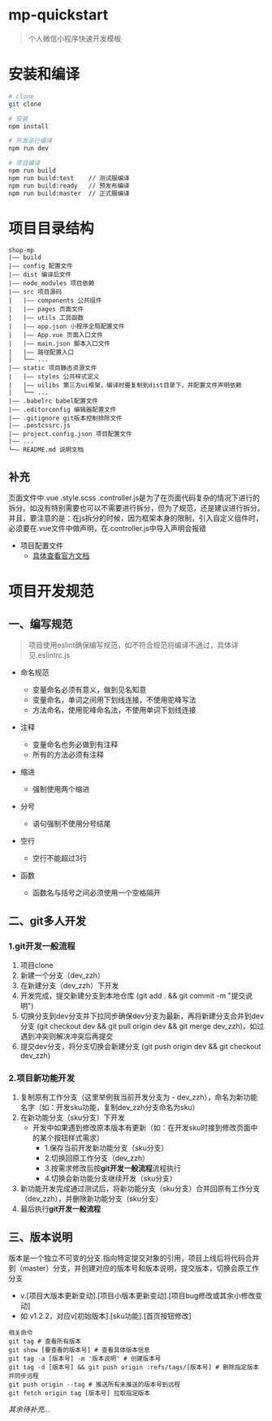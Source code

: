 # mp-quickstart

> 个人微信小程序快速开发模板


# 安装和编译
``` bash
# clone
git clone

# 安装
npm install

# 开发运行编译
npm run dev

# 项目编译
npm run build
npm run build:test    // 测试服编译
npm run build:ready   // 预发布编译
npm run build:master  // 正式服编译
```

# 项目目录结构

    shop-mp
    |—— build
    |—— config 配置文件
    |—— dist 编译后文件
    |—— node_modules 项目依赖
    |—— src 项目源码
    |   |—— components 公共组件
    |   |—— pages 页面文件
    |   |—— utils 工具函数
    |   |—— app.json 小程序全局配置文件
    |   |—— App.vue 页面入口文件
    |   |—— main.json 脚本入口文件
    |   |—— 路径配置入口
    |   └── ...
    |—— static 项目静态资源文件
    |   |—— styles 公共样式定义
    |   |—— uilibs 第三方ui框架，编译时要复制到dist目录下，并配置文件声明依赖
    |   └── ...
    |—— .babelrc babel配置文件
    |—— .editorconfig 编辑器配置文件
    |—— .gitignore git版本控制排除文件
    |—— .postcssrc.js
    |—— project.config.json 项目配置文件
    |—— ...
    └─— README.md 说明文档

## 补充

页面文件中.vue .style.scss .controller.js是为了在页面代码复杂的情况下进行的拆分。如没有特别需要也可以不需要进行拆分，但为了规范，还是建议进行拆分。
并且，要注意的是：在js拆分的时候，因为框架本身的限制，引入自定义组件时，必须要在.vue文件中做声明，在.controller.js中导入声明会报错

- 项目配置文件
  - [具体查看官方文档](https://developers.weixin.qq.com/miniprogram/dev/devtools/projectconfig.html?t=18091916)

# 项目开发规范

## 一、编写规范

  > 项目使用eslint确保编写规范，如不符合规范将编译不通过，具体详见.eslintrc.js

  - 命名规范
    - 变量命名必须有意义，做到见名知意
    - 变量命名，单词之间用下划线连接，不使用驼峰写法
    - 方法命名，使用驼峰命名法，不使用单词下划线连接

  - 注释
    - 变量命名也务必做到有注释
    - 所有的方法必须有注释

  - 缩进
    - 强制使用两个缩进

  - 分号
    - 语句强制不使用分号结尾

  - 空行
    - 空行不能超过3行

  - 函数
    - 函数名与括号之间必须使用一个空格隔开


## 二、git多人开发

### 1.git开发一般流程

1. 项目clone
2. 新建一个分支（dev_zzh）
3. 在新建分支（dev_zzh）下开发
4. 开发完成，提交新建分支到本地仓库 (git add . && git commit -m "提交说明")
5. 切换分支到dev分支并下拉同步确保dev分支为最新，再将新建分支合并到dev分支 (git checkout dev && git pull origin dev && git merge dev_zzh)，如过遇到冲突则解决冲突后再提交
6. 提交dev分支，将分支切换会新建分支 (git push origin dev && git checkout dev_zzh)

### 2.项目新功能开发

1. 复制原有工作分支（这里举例我当前开发分支为 - dev_zzh），命名为新功能名字（如：开发sku功能，复制dev_zzh分支命名为sku）
2. 在新功能分支（sku分支）下开发
    - 开发中如果遇到修改原本版本有更新（如：在开发sku时接到修改页面中的某个按钮样式需求）
        * 1.保存当前开发新功能分支（sku分支）
        * 2.切换回原工作分支（dev_zzh）
        * 3.按需求修改后按**git开发一般流程**流程执行
        * 4.切换会新功能分支继续开发（sku分支）
3. 新功能开发完成通过测试后，将新功能分支（sku分支）合并回原有工作分支（dev_zzh），并删除新功能分支（sku分支）
4. 最后执行**git开发一般流程**


## 三、版本说明
  版本是一个独立不可变的分支.指向特定提交对象的引用，项目上线后将代码合并到（master）分支，并创建对应的版本号和版本说明，提交版本，切换会原工作分支
  - v.[项目大版本更新变动].[项目小版本更新变动].[项目bug修改或其余小修改变动]
  - 如 v1.2.2，对应v[初始版本].[sku功能].[首页按钮修改]
  ```git
  相关命令
  git tag # 查看所有版本
  git show [要查看的版本号] # 查看具体版本信息
  git tag -a [版本号] -m '版本说明' # 创建版本号
  git tag -d [版本号] && git push origin :refs/tags/[版本号] # 删除指定版本并同步远程
  git push origin --tag # 推送所有未推送的版本号到远程
  git fetch origin tag [版本号] 拉取指定版本
  ```

*其余待补充...*
